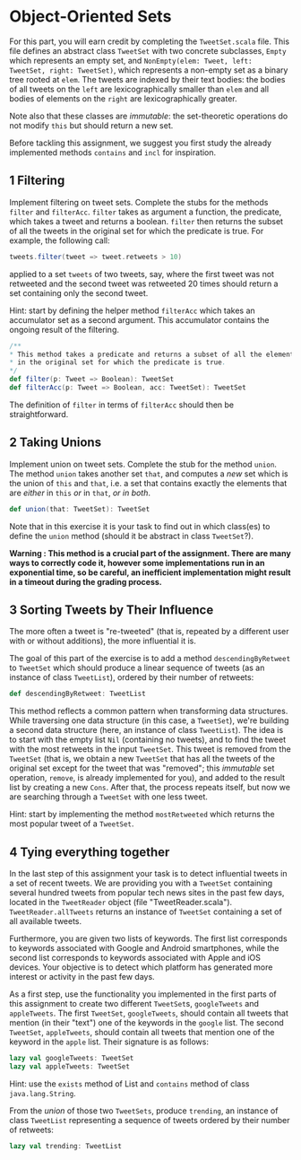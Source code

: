 # Object-Oriented Sets

For this part, you will earn credit by completing the `TweetSet.scala` file. This file defines an abstract class
`TweetSet` with two concrete subclasses, `Empty` which represents an empty set, and 
`NonEmpty(elem: Tweet, left: TweetSet, right: TweetSet)`, which represents a non-empty set as a binary tree rooted at
`elem`. The tweets are indexed by their text bodies: the bodies of all tweets on the `left` are lexicographically
smaller than `elem` and all bodies of elements on the `right` are lexicographically greater.

Note also that these classes are *immutable*: the set-theoretic operations do not modify `this` but should return a new
set.

Before tackling this assignment, we suggest you first study the already implemented methods `contains` and `incl` for
inspiration.

## 1 Filtering

Implement filtering on tweet sets. Complete the stubs for the methods `filter` and `filterAcc`. `filter` takes as
argument a function, the predicate, which takes a tweet and returns a boolean. `filter` then returns the subset of all
the tweets in the original set for which the predicate is true. For example, the following call:

```scala
tweets.filter(tweet => tweet.retweets > 10)
```

applied to a set `tweets` of two tweets, say, where the first tweet was not retweeted and the second tweet was retweeted
20 times should return a set containing only the second tweet.

Hint: start by defining the helper method `filterAcc` which takes an accumulator set as a second argument. This
accumulator contains the ongoing result of the filtering.

```scala
/**
* This method takes a predicate and returns a subset of all the elements
* in the original set for which the predicate is true.
*/
def filter(p: Tweet => Boolean): TweetSet
def filterAcc(p: Tweet => Boolean, acc: TweetSet): TweetSet
```

The definition of `filter` in terms of `filterAcc` should then be straightforward.

## 2 Taking Unions

Implement union on tweet sets. Complete the stub for the method `union`. The method `union` takes another set `that`,
and computes a *new* set which is the union of `this` and `that`, i.e. a set that contains exactly the elements that are
*either* in `this` *or* in `that`, *or in both*.

```scala
def union(that: TweetSet): TweetSet
```

Note that in this exercise it is your task to find out in which class(es) to define the `union` method (should it be
abstract in class `TweetSet`?).

**Warning : This method is a crucial part of the assignment. There are many ways to correctly code it, however some
implementations run in an exponential time, so be careful, an inefficient implementation might result in a timeout
during the grading process.**

## 3 Sorting Tweets by Their Influence

The more often a tweet is "re-tweeted" (that is, repeated by a different user with or without additions), the more
influential it is.

The goal of this part of the exercise is to add a method `descendingByRetweet` to `TweetSet` which should produce a
linear sequence of tweets (as an instance of class `TweetList`), ordered by their number of retweets:

```scala
def descendingByRetweet: TweetList
```

This method reflects a common pattern when transforming data structures. While traversing one data structure (in this
case, a `TweetSet`), we're building a second data structure (here, an instance of class `TweetList`). The idea is to
start with the empty list `Nil` (containing no tweets), and to find the tweet with the most retweets in the input
`TweetSet`. This tweet is removed from the `TweetSet` (that is, we obtain a new `TweetSet` that has all the tweets of
the original set except for the tweet that was "removed"; this *immutable* set operation, `remove`, is already
implemented for you), and added to the result list by creating a new `Cons`. After that, the process repeats itself,
but now we are searching through a `TweetSet` with one less tweet.

Hint: start by implementing the method `mostRetweeted` which returns the most popular tweet of a `TweetSet`.

## 4 Tying everything together

In the last step of this assignment your task is to detect influential tweets in a set of recent tweets. We are
providing you with a `TweetSet` containing several hundred tweets from popular tech news sites in the past few days,
located in the `TweetReader` object (file "TweetReader.scala"). `TweetReader.allTweets` returns an instance of
`TweetSet` containing a set of all available tweets.

Furthermore, you are given two lists of keywords. The first list corresponds to keywords associated with Google and
Android smartphones, while the second list corresponds to keywords associated with Apple and iOS devices. Your objective
is to detect which platform has generated more interest or activity in the past few days.

As a first step, use the functionality you implemented in the first parts of this assignment to create two different
`TweetSet`s, `googleTweets` and `appleTweets`. The first `TweetSet`, `googleTweets`, should contain all tweets that
mention (in their "text") one of the keywords in the `google` list. The second `TweetSet`, `appleTweets`, should contain
all tweets that mention one of the keyword in the `apple` list. Their signature is as follows:

```scala
lazy val googleTweets: TweetSet
lazy val appleTweets: TweetSet
```

Hint: use the `exists` method of List and `contains` method of class `java.lang.String`.

From the *union* of those two `TweetSets`, produce `trending`, an instance of class `TweetList` representing a sequence
of tweets ordered by their number of retweets:

```scala
lazy val trending: TweetList
```
